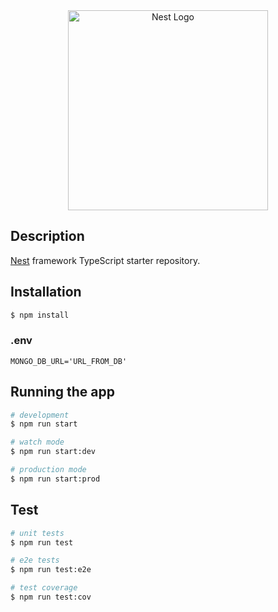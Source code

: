 <div style="text-align: center;">
    <img src="https://nestjs.com/img/logo_text.svg" width="320" alt="Nest Logo" />
</div>

## Description

[Nest](https://github.com/nestjs/nest) framework TypeScript starter repository.

## Installation

```bash
$ npm install
```

### .env
```dotenv
MONGO_DB_URL='URL_FROM_DB'
```

## Running the app

```bash
# development
$ npm run start

# watch mode
$ npm run start:dev

# production mode
$ npm run start:prod
```

## Test

```bash
# unit tests
$ npm run test

# e2e tests
$ npm run test:e2e

# test coverage
$ npm run test:cov
```


